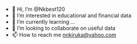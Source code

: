 - 👋 Hi, I’m @Nkbest120
- 👀 I’m interested in educational and financial data
- 🌱 I’m currently learning ...
- 💞️ I’m looking to collaborate on useful data
- 📫 How to reach me nnkiruka@yahoo.com

<!---
Nkbest120/Nkbest120 is a ✨ special ✨ repository because its `README.md` (this file) appears on your GitHub profile.
You can click the Preview link to take a look at your changes.
--->
